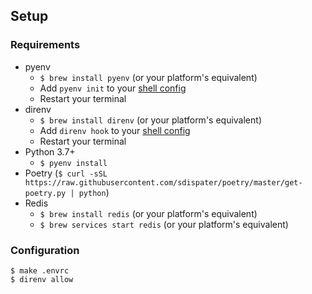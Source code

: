 ## Setup

### Requirements

- pyenv
    + `$ brew install pyenv` (or your platform's equivalent)
    + Add `pyenv init` to your [shell config](https://github.com/pyenv/pyenv#installation)
    + Restart your terminal
- direnv
    + `$ brew install direnv` (or your platform's equivalent)
    + Add `direnv hook` to your [shell config](https://direnv.net/)
    + Restart your terminal
- Python 3.7+
    + `$ pyenv install`
- Poetry (`$ curl -sSL https://raw.githubusercontent.com/sdispater/poetry/master/get-poetry.py | python`)
- Redis
    + `$ brew install redis` (or your platform's equivalent)
    + `$ brew services start redis` (or your platform's equivalent)

### Configuration

```
$ make .envrc
$ direnv allow
```
